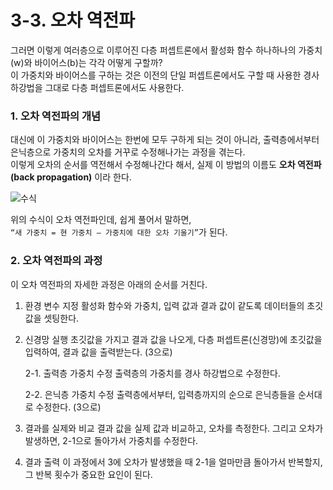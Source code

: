 # 3-3. 오차 역전파

그러면 이렇게 여러층으로 이루어진 다층 퍼셉트론에서 활성화 함수 하나하나의  가중치(w)와 바이어스(b)는 각각 어떻게 구할까?  
이 가중치와 바이어스를 구하는 것은 이전의 단일 퍼셉트론에서도 구할 때 사용한 경사 하강법을 그대로 다층 퍼셉트론에서도 사용한다.

### 1. 오차 역전파의 개념 

대신에 이 가중치와 바이어스는 한번에 모두 구하게 되는 것이 아니라, 출력층에서부터 은닉층으로 가중치의 오차를 거꾸로 수정해나가는 과정을 겪는다.   
이렇게 오차의 순서를 역전해서 수정해나간다 해서, 실제 이 방법의 이름도 
**오차 역전파(back propagation)** 이라 한다.  

![수식]()

위의 수식이 오차 역전파인데, 쉽게 풀어서 말하면,  
```“새 가중치 = 현 가중치 – 가중치에 대한 오차 기울기”```가 된다.

### 2. 오차 역전파의 과정

이 오차 역전파의 자세한 과정은 아래의 순서를 거친다.  
1. 환경 변수 지정
  활성화 함수와 가중치, 입력 값과 결과 값이 같도록 데이터들의 초깃값을 셋팅한다.
2. 신경망 실행
  초깃값을 가지고 결과 값을 나오게, 다층 퍼셉트론(신경망)에 초깃값을 입력하여,      결과 값을 출력받는다. (3으로)

    2-1. 출력층 가중치 수정
    출력층의 가중치를 경사 하강법으로 수정한다.
  
    2-2. 은닉층 가중치 수정
    출력층에서부터, 입력층까지의 순으로 은닉층들을 순서대로 수정한다. (3으로)
3. 결과를 실제와 비교
  결과 값을 실제 값과 비교하고, 오차를 측정한다. 그리고 오차가 발생하면, 2-1으로    돌아가서 가중치를 수정한다.
4. 결과 출력
  이 과정에서 3에 오차가 발생했을 때 2-1을 얼마만큼 돌아가서 반복할지, 그 반복 횟수가 중요한 요인이 된다.

